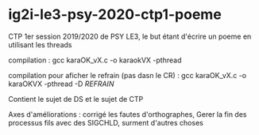 # ig2i-le3-psy-2020-ctp1-poeme
CTP 1er session 2019/2020 de PSY LE3, le but étant d'écrire un poeme en utilisant les threads


compilation : 
gcc karaOK_vX.c -o karaokVX -pthread

compilation pour aficher le refrain (pas dasn le CR) :
gcc karaOK_vX.c -o karaOKVX -pthread -D _REFRAIN_

Contient le sujet de DS et le sujet de CTP

Axes d'améliorations :
corrigé les fautes d'orthographes,
Gerer la fin des processus fils avec des SIGCHLD,
surment d'autres choses
